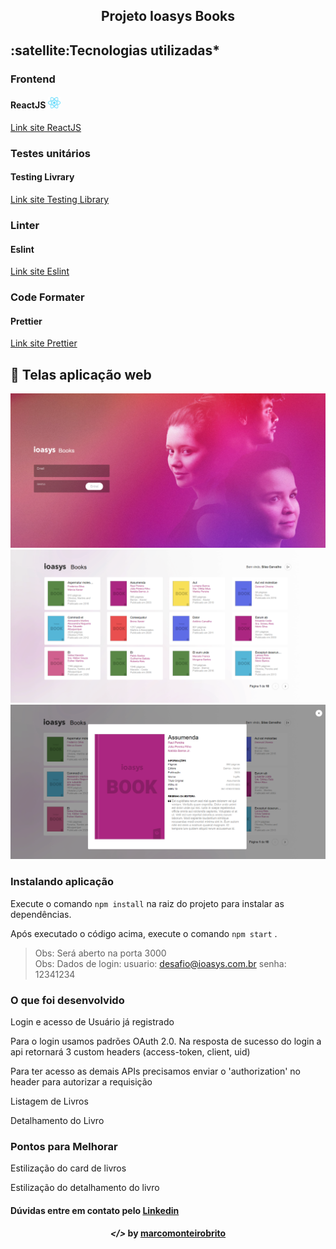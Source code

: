<h2 align="center">Projeto Ioasys Books</h2>

<h2><strong>:satellite:Tecnologias utilizadas*</strong></h2>

<h3>Frontend</h3>
<h4>ReactJS <img src="readme/react.png" alt="react" height="18"> </h4>
<a href='https://pt-br.reactjs.org/'>Link site ReactJS</a>

<h3>Testes unitários</h3>
<h4>Testing Livrary </h4>
<a href='https://testing-library.com/'>Link site Testing Library</a>

<h3>Linter</h3>
<h4>Eslint </h4>
<a href='https://prettier.io/'>Link site Eslint</a>

<h3>Code Formater</h3>
<h4>Prettier </h4>
<a href='https://prettier.io/'>Link site Prettier</a>

## 🚀 Telas aplicação web

<p align="center">
	<img alt="" title="" src="readme/login.PNG">
	<img alt="" title="" src="readme/3.PNG">
	<img alt="" title="" src="readme/2.PNG">
</p>

### Instalando aplicação

Execute o comando `npm install` na raiz do projeto para instalar as dependências.

Após executado o código acima, execute o comando `npm start` .

> Obs: Será aberto na porta 3000
> <br>
> Obs: Dados de login: usuario: desafio@ioasys.com.br senha: 12341234

### O que foi desenvolvido

<p> Login e acesso de Usuário já registrado </p>
<p> Para o login usamos padrões OAuth 2.0. Na resposta de sucesso do login a api retornará 3 custom headers (access-token, client, uid) </p>
<p> Para ter acesso as demais APIs precisamos enviar o 'authorization' no header para autorizar a requisição </p>
<p> Listagem de Livros</p>
<p> Detalhamento do Livro </p>

### Pontos para Melhorar

<p>Estilização do card de livros</p>
<p>Estilização do detalhamento do livro</p>

<h4>Dúvidas entre em contato pelo <a href="https://www.linkedin.com/in/marco-antonio-monteiro-de-brito-541ba0144/" target="_blank">Linkedin</a> </h4>

<h4 align="center"> <em>&lt;/&gt;</em> by <a href="https://github.com/marcomonteirobrito" target="_blank">marcomonteirobrito</a> </h4>
